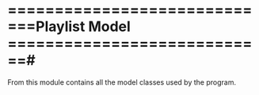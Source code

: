 # =============================Playlist Model ============================#
From this module contains all the model classes used by the program. 


